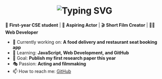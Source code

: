 <h1 align="center">
  <img src="https://readme-typing-svg.demolab.com?font=Poppins&size=30&duration=4000&pause=1000&color=F75C7E&center=true&vCenter=true&width=435&lines=Hi%2C+I'm+Chetan+%F0%9F%91%8B" alt="Typing SVG" />
</h1>

🚀 **First-year CSE student** | 🌟 **Aspiring Actor** | 🎬 **Short Film Creator** | 👨‍💻 **Web Developer**  

- 🔭 Currently working on: **A food delivery and restaurant seat booking app**
- 🌱 Learning: **JavaScript, Web Development, and GitHub**
- 🎯 Goal: **Publish my first research paper this year**
- 🎭 Passion: **Acting and filmmaking**
- 📫 How to reach me: [GitHub](https://github.com/Chetan-Kumar-G)
